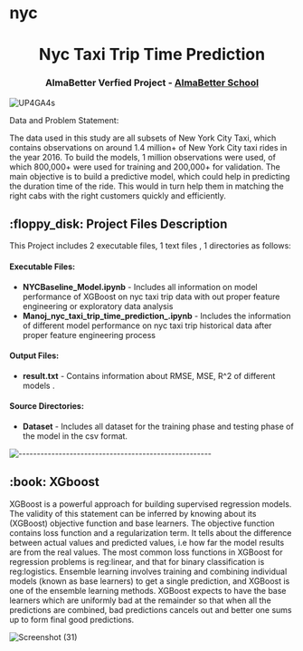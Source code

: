 # nyc

</p>
<h1 align="center"> Nyc Taxi Trip Time Prediction </h1>
<h3 align="center"> AlmaBetter Verfied Project - <a href="https://www.almabetter.com/"> AlmaBetter School </a> </h5>


   ![UP4GA4s](https://user-images.githubusercontent.com/109129303/178731209-950c34d8-aff8-4d5f-9506-67c65a25a04f.jpg)



<p>Data and Problem Statement:

The data used in this study are all subsets of New York City Taxi, which contains observations on around 1.4 million+ of New York City taxi rides in the year 2016. To build the models, 1 million observations were used, of which 800,000+ were used for training and 200,000+ for validation. The main objective is to build a predictive model, which could help in predicting the duration time of the ride. This would in turn help them in matching the right cabs with the right customers quickly and efficiently.</p>

<h2> :floppy_disk: Project Files Description</h2>

<p>This Project includes 2 executable files, 1 text files , 1 directories as follows:</p>
<h4>Executable Files:</h4>
<ul>

 <li><b>NYCBaseline_Model.ipynb</b> - Includes all information on model performance of XGBoost on nyc taxi trip data with out proper feature engineering or exploratory data analysis </li>
  <li><b>Manoj_nyc_taxi_trip_time_prediction_.ipynb</b> - Includes the information of different model performance on nyc taxi trip historical data after proper feature engineering process</li>
</ul>

<h4>Output Files:</h4>
<ul>
  <li><b>result.txt</b> - Contains information about RMSE, MSE, R^2 of different models  .</li>
  
  </ul>

<h4>Source Directories:</h4>
<ul>
  <li><b>Dataset</b> - Includes all dataset  for the training phase and testing phase of the model in the csv format.</li>
  
</ul>


</ul>

![-----------------------------------------------------](https://raw.githubusercontent.com/andreasbm/readme/master/assets/lines/rainbow.png)

<h2> :book: XGboost </h2>

<p> XGBoost is a powerful approach for building supervised regression models. The validity of this statement can be inferred by knowing about its (XGBoost) objective function and base learners. The objective function contains loss function and a regularization term. It tells about the difference between actual values and predicted values, i.e how far the model results are from the real values. The most common loss functions in XGBoost for regression problems is reg:linear, and that for binary classification is reg:logistics. Ensemble learning involves training and combining individual models (known as base learners) to get a single prediction, and XGBoost is one of the ensemble learning methods. XGBoost expects to have the base learners which are uniformly bad at the remainder so that when all the predictions are combined, bad predictions cancels out and better one sums up to form final good predictions.


![Screenshot (31)](https://user-images.githubusercontent.com/102009481/177841156-6e6d4692-ef27-40b3-afd6-f84c60442ba2.png)

   
   
